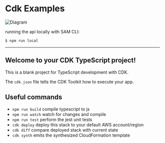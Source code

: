 # Cdk Examples

![Diagram](https://user-images.githubusercontent.com/1798835/96272305-d61b0100-0fc5-11eb-845b-dc7fad5fec28.png)


running the api locally with SAM CLI:

```
$ npm run local
```

___
## Welcome to your CDK TypeScript project!

This is a blank project for TypeScript development with CDK.

The `cdk.json` file tells the CDK Toolkit how to execute your app.

## Useful commands

 * `npm run build`   compile typescript to js
 * `npm run watch`   watch for changes and compile
 * `npm run test`    perform the jest unit tests
 * `cdk deploy`      deploy this stack to your default AWS account/region
 * `cdk diff`        compare deployed stack with current state
 * `cdk synth`       emits the synthesized CloudFormation template

